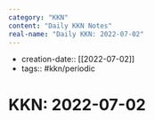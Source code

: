 ```yaml
---
category: "KKN"
content: "Daily KKN Notes"
real-name: "Daily KKN: 2022-07-02"
---
```


- creation-date:: [[2022-07-02]]
- tags:: #kkn/periodic

# KKN: 2022-07-02


